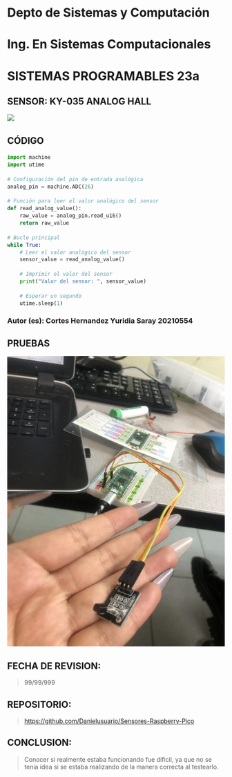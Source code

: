 # Depto de Sistemas y Computación
# Ing. En Sistemas Computacionales
# SISTEMAS PROGRAMABLES 23a

## SENSOR: KY-035 ANALOG HALL
![](https://cdn.shopify.com/s/files/1/1509/1638/products/ky-035-magnetischer-hall-sensor-modul-analog-892360_1024x.jpg?v=1679398870)

## CÓDIGO
```python
import machine
import utime

# Configuración del pin de entrada analógica
analog_pin = machine.ADC(26)

# Función para leer el valor analógico del sensor
def read_analog_value():
    raw_value = analog_pin.read_u16()
    return raw_value

# Bucle principal
while True:
    # Leer el valor analógico del sensor
    sensor_value = read_analog_value()

    # Imprimir el valor del sensor
    print("Valor del sensor: ", sensor_value)

    # Esperar un segundo
    utime.sleep(1)
```

### Autor (es): Cortes Hernandez Yuridia Saray 20210554

## PRUEBAS

![](https://github.com/Danielusuario/Sensores-Raspberry-Pico/blob/main/Imagenes/KY-035.jpg)

## FECHA DE REVISION:
> 99/99/999

## REPOSITORIO:
>https://github.com/Danielusuario/Sensores-Raspberry-Pico

## CONCLUSION:
> Conocer si realmente estaba funcionando fue dificil, ya que no se tenia idea si se estaba realizando de la manera correcta al testearlo. 
